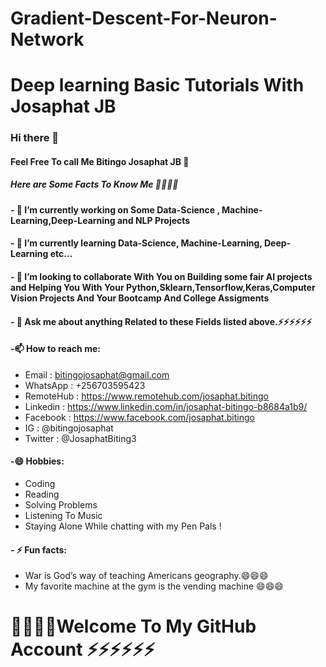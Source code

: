 # Gradient-Descent-For-Neuron-Network
# Deep learning Basic Tutorials With Josaphat JB

### Hi there 👋
#### Feel Free To call Me Bitingo Josaphat JB 👋

##### Here are Some Facts To Know Me 🤔🤔🤔🤔

#### - 🔭 I’m currently working on Some Data-Science , Machine-Learning,Deep-Learning and NLP Projects
#### - 🌱 I’m currently learning Data-Science, Machine-Learning, Deep-Learning etc...
#### - 👯 I’m looking to collaborate With You on Building some fair AI projects and Helping You With Your Python,Sklearn,Tensorflow,Keras,Computer Vision Projects And Your Bootcamp And College Assigments
<!--- 🤔 I’m looking for help with -->
#### - 💬 Ask me about anything Related to these Fields listed above.⚡⚡⚡⚡⚡⚡

#### -📫 How to reach me:
- Email : bitingojosaphat@gmail.com
- WhatsApp : +256703595423
- RemoteHub : https://www.remotehub.com/josaphat.bitingo
- Linkedin : https://www.linkedin.com/in/josaphat-bitingo-b8684a1b9/
- Facebook : https://www.facebook.com/josaphat.bitingo
- IG : @bitingojosaphat
- Twitter : @JosaphatBiting3

#### -😄 Hobbies:
- Coding
- Reading
- Solving Problems
- Listening To Music
- Staying Alone While chatting with my Pen Pals !
#### - ⚡ Fun facts: 
- War is God’s way of teaching Americans geography.😄😄😄
- My favorite machine at the gym is the vending machine 😄😄😄


# 👋😄😄😄Welcome To My GitHub Account ⚡⚡⚡⚡⚡⚡

